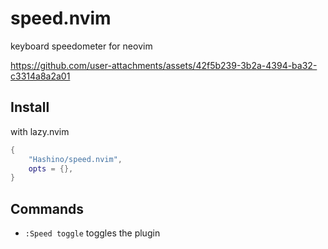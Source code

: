 # speed.nvim
keyboard speedometer for neovim

https://github.com/user-attachments/assets/42f5b239-3b2a-4394-ba32-c3314a8a2a01

## Install

with lazy.nvim
```lua
{
    "Hashino/speed.nvim",
    opts = {},
}
```

## Commands
- `:Speed toggle` toggles the plugin
